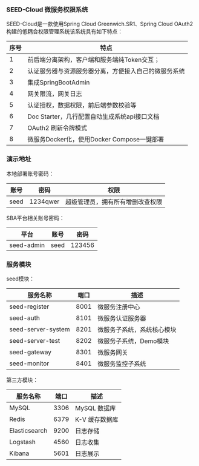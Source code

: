 ### SEED-Cloud 微服务权限系统

SEED-Cloud是一款使用Spring Cloud Greenwich.SR1、Spring Cloud OAuth2构建的低耦合权限管理系统该系统具有如下特点：

序号 | 特点
---|---
1 | 前后端分离架构，客户端和服务端纯Token交互； 
2 | 认证服务器与资源服务器分离，方便接入自己的微服务系统
3 | 集成SpringBootAdmin
4 | 网关限流，网关日志
5 | 认证授权，数据权限，前后端参数校验等
6 | Doc Starter，几行配置自动生成系统api接口文档
7 | OAuth2 刷新令牌模式
8 | 微服务Docker化，使用Docker Compose一键部署

### 演示地址

本地部署账号密码：

账号 | 密码| 权限
---|---|---
seed | 1234qwer |超级管理员，拥有所有增删改查权限

SBA平台相关账号密码：

平台 | 账号| 密码
---|---|---
seed-admin | seed |123456


### 服务模块

seed模块：

服务名称 | 端口 | 描述
---|---|---
seed-register|8001|微服务注册中心
seed-auth| 8101| 微服务认证服务器 
seed-server-system| 8201 | 微服务子系统，系统核心模块
seed-server-test|8202 | 微服务子系统，Demo模块
seed-gateway|8301|微服务网关
seed-monitor|8401|微服务监控子系统


第三方模块：

服务名称 | 端口 | 描述
---|---|---
MySQL| 3306 |MySQL 数据库 
Redis| 6379 | K-V 缓存数据库 
Elasticsearch|9200 | 日志存储
Logstash|4560|日志收集
Kibana|5601|日志展示

